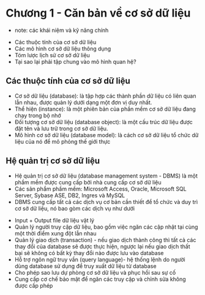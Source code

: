 # Chương 1 - Căn bản về cơ sở dữ liệu
- note: các khái niệm và kỹ năng chính
+ Các thuộc tính của cơ sở dữ liệu
+ Các mô hình cơ sở dữ liệu thông dụng
+ Tóm lược lịch sử cơ sở dữ liệu
+ Tại sao lại phải tập chung vào mô hình quan hệ?
## Các thuộc tính của cơ sở dữ liệu
- Cơ sở dữ liệu (database): là tập hợp các thành phần dữ liệu có liên quan lẫn nhau, được quản lý dưới dạng một đơn vị duy nhất.
- Thể hiện (instance): là một phiên bản của phần mềm cơ sở dữ liệu đang chạy trong bộ nhớ
- Đối tượng cơ sở dữ liệu (database object): là một cấu trúc dữ liệu được đặt tên và lưu trữ trong cơ sở dữ liệu.
- Mô hình cơ sở dữ liệu (database model): là cách cơ sở dữ liệu tổ chức dữ liệu của nó để mô phỏng thế giới thực
## Hệ quản trị cơ sở dữ liệu
- Hệ quản trị cơ sở dữ liệu (database management system - DBMS) là một phầm mềm được cung cấp bởi nhà cung cấp cơ sở dữ liệu
- Các sản phẩm phầm mềm: Microsoft Access, Oracle, Microsoft SQL Server, Sybase ASE, DB2, Ingres và MySQL
- DBMS cung cấp tất cả các dịch vụ cơ bản cần thiết để tổ chức và duy trì cơ sở dữ liệu, nó bao gòm các dịch vụ như dưới
+ Input + Output file dữ liệu vật lý
+ Quản lý người truy cập dữ liệu, bao gồm việc ngăn các cập nhật tại cùng một thời điểm xung đột lẫn nhau
+ Quản lý giao dịch (transaction) - nếu giao dịch thành công thì tất cả các thay đổi của database sẽ được thực hiện,
 ngược lại nếu giao dịch thất bại sẽ không có bất kỳ thay đổi nào được lưu vào database
+ Hỗ trợ ngôn ngữ truy vần (query language)- hệ thống lệnh do người dùng database sử dụng để truy xuất dữ liệu từ database
+ Cho phép sao lưu dự phòng cơ sở dữ liệu và phục hồi sau sự cố
+ Cung cấp cơ chế bảo mật để ngăn các truy cập và chỉnh sửa không được cấp phép